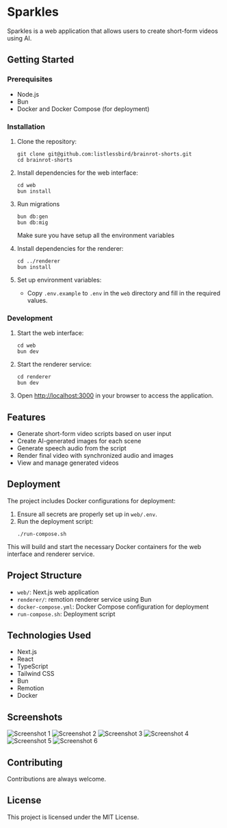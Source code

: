 # Sparkles

Sparkles is a web application that allows users to create short-form videos using AI.

## Getting Started

### Prerequisites

- Node.js
- Bun
- Docker and Docker Compose (for deployment)

### Installation

1. Clone the repository:

   ```
   git clone git@github.com:listlessbird/brainrot-shorts.git
   cd brainrot-shorts
   ```

2. Install dependencies for the web interface:

   ```
   cd web
   bun install
   ```

3. Run migrations

   ```
   bun db:gen
   bun db:mig
   ```

   Make sure you have setup all the environment variables

4. Install dependencies for the renderer:

   ```
   cd ../renderer
   bun install
   ```

5. Set up environment variables:
   - Copy `.env.example` to `.env` in the `web` directory and fill in the required values.

### Development

1. Start the web interface:

   ```
   cd web
   bun dev
   ```

2. Start the renderer service:

   ```
   cd renderer
   bun dev
   ```

3. Open [http://localhost:3000](http://localhost:3000) in your browser to access the application.

## Features

- Generate short-form video scripts based on user input
- Create AI-generated images for each scene
- Generate speech audio from the script
- Render final video with synchronized audio and images
- View and manage generated videos

## Deployment

The project includes Docker configurations for deployment:

1. Ensure all secrets are properly set up in `web/.env`.
2. Run the deployment script:
   ```
   ./run-compose.sh
   ```

This will build and start the necessary Docker containers for the web interface and renderer service.

## Project Structure

- `web/`: Next.js web application
- `renderer/`: remotion renderer service using Bun
- `docker-compose.yml`: Docker Compose configuration for deployment
- `run-compose.sh`: Deployment script

## Technologies Used

- Next.js
- React
- TypeScript
- Tailwind CSS
- Bun
- Remotion
- Docker

## Screenshots

![Screenshot 1](assets/screenshot-0_.png)
![Screenshot 2](assets/screenshot-1_history.png)
![Screenshot 3](assets/screenshot-2_history.png)
![Screenshot 4](assets/screenshot-4_history_session-cd12.png)
![Screenshot 5](assets/brave_3MjBtW9rom.png)
![Screenshot 6](assets/brave_rsfNWvgLbB.png)

## Contributing

Contributions are always welcome.

## License

This project is licensed under the MIT License.

